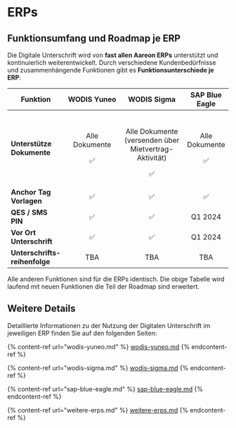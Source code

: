 # ERPs

## Funktionsumfang und Roadmap je ERP

Die Digitale Unterschrift wird von **fast allen Aareon ERPs** unterstützt und kontinuierlich weiterentwickelt. Durch verschiedene Kundenbedürfnisse und zusammenhängende Funktionen gibt es **Funktionsunterschiede je ERP**:

<table><thead><tr><th>Funktion</th><th width="169" align="center">WODIS Yuneo</th><th width="201" align="center">WODIS Sigma</th><th align="center">SAP Blue Eagle</th></tr></thead><tbody><tr><td><strong>Unterstütze Dokumente</strong></td><td align="center"><p>Alle Dokumente</p><p><span data-gb-custom-inline data-tag="emoji" data-code="2705">✅</span></p></td><td align="center"><p><br>Alle Dokumente<br>(versenden über Mietvertrag-Aktivität)</p><p><span data-gb-custom-inline data-tag="emoji" data-code="2705">✅</span></p></td><td align="center"><p>Alle Dokumente</p><p><span data-gb-custom-inline data-tag="emoji" data-code="2705">✅</span></p></td></tr><tr><td><strong>Anchor Tag Vorlagen</strong></td><td align="center"><span data-gb-custom-inline data-tag="emoji" data-code="2705">✅</span></td><td align="center"><span data-gb-custom-inline data-tag="emoji" data-code="2705">✅</span></td><td align="center"><span data-gb-custom-inline data-tag="emoji" data-code="2705">✅</span></td></tr><tr><td><strong>QES / SMS PIN</strong></td><td align="center"><span data-gb-custom-inline data-tag="emoji" data-code="2705">✅</span></td><td align="center"><span data-gb-custom-inline data-tag="emoji" data-code="2705">✅</span></td><td align="center">Q1 2024</td></tr><tr><td><strong>Vor Ort Unterschrift</strong></td><td align="center"><span data-gb-custom-inline data-tag="emoji" data-code="2705">✅</span></td><td align="center"><span data-gb-custom-inline data-tag="emoji" data-code="2705">✅</span></td><td align="center">Q1 2024</td></tr><tr><td><strong>Unterschrifts-reihenfolge</strong></td><td align="center">TBA</td><td align="center">TBA</td><td align="center">TBA</td></tr></tbody></table>

Alle anderen Funktionen sind für die ERPs identisch. Die obige Tabelle wird laufend mit neuen Funktionen die Teil der Roadmap sind erweitert.

## Weitere Details

Detaillierte Informationen zu der Nutzung der Digitalen Unterschrift im jeweiligen ERP finden Sie auf den folgenden Seiten:

{% content-ref url="wodis-yuneo.md" %}
[wodis-yuneo.md](wodis-yuneo.md)
{% endcontent-ref %}

{% content-ref url="wodis-sigma.md" %}
[wodis-sigma.md](wodis-sigma.md)
{% endcontent-ref %}

{% content-ref url="sap-blue-eagle.md" %}
[sap-blue-eagle.md](sap-blue-eagle.md)
{% endcontent-ref %}

{% content-ref url="weitere-erps.md" %}
[weitere-erps.md](weitere-erps.md)
{% endcontent-ref %}
